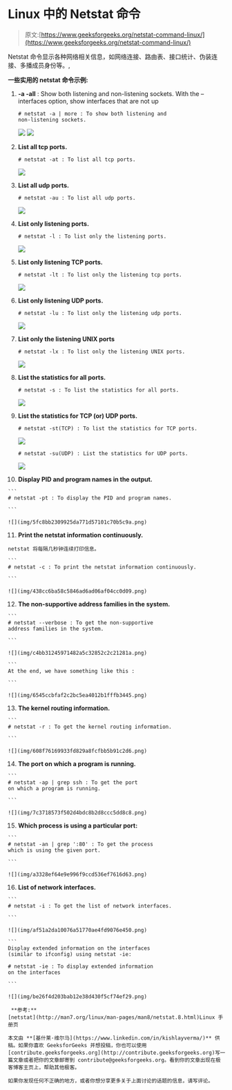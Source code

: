 # Linux 中的 Netstat 命令

> 原文:[https://www.geeksforgeeks.org/netstat-command-linux/](https://www.geeksforgeeks.org/netstat-command-linux/)

Netstat 命令显示各种网络相关信息，如网络连接、路由表、接口统计、伪装连接、多播成员身份等。,

**一些实用的 netstat 命令示例:**

1.  **-a -all** : Show both listening and non-listening sockets. With the –interfaces option, show interfaces that are not up

    ```
    # netstat -a | more : To show both listening and 
    non-listening sockets.
    ```

    ![](img/3b352f942c10db5e6922e0412e618f7b.png)
    ![](img/baee10b9c38cd80d7ccd6c71f264e9e7.png)

2.  **List all tcp ports.**

    ```
    # netstat -at : To list all tcp ports.

    ```

    ![](img/277422e7ff734bec2b44b352eb640eab.png)

3.  **List all udp ports.**

    ```
    # netstat -au : To list all udp ports.

    ```

    ![](img/b4a2bcc3812a9abb74aad00878b78ed1.png)

4.  **List only listening ports.**

    ```
    # netstat -l : To list only the listening ports.

    ```

    ![](img/50cd9353160c50940ce78906789d6411.png)

5.  **List only listening TCP ports.**

    ```
    # netstat -lt : To list only the listening tcp ports.

    ```

    ![](img/7b713eca136d43ded5eb11c43a9f2ef8.png)

6.  **List only listening UDP ports.**

    ```
    # netstat -lu : To list only the listening udp ports.

    ```

    ![](img/905b47e3a7951a09035c74fc07277886.png)

7.  **List only the listening UNIX ports**

    ```
    # netstat -lx : To list only the listening UNIX ports.

    ```

    ![](img/2c85b05d42ca90b148072f951fbc87fc.png)

8.  **List the statistics for all ports.**

    ```
    # netstat -s : To list the statistics for all ports.

    ```

    ![](img/f38930f36e5da81c644d14d26dc3e95b.png)

9.  **List the statistics for TCP (or) UDP ports.**

    ```
    # netstat -st(TCP) : To list the statistics for TCP ports.

    ```

    ![](img/f62c6ab6eae7db74a01d667d2fdfdc81.png)

    ```
    # netstat -su(UDP) : List the statistics for UDP ports.

    ```

    ![](img/4b1c4ac72dd01a6a45abdc42bc0d1b4c.png)

10.  **Display PID and program names in the output.**

    ```
    # netstat -pt : To display the PID and program names.

    ```

    ![](img/5fc8bb2309925da771d57101c70b5c9a.png)

11.  **Print the netstat information continuously.**

    netstat 将每隔几秒钟连续打印信息。

    ```
    # netstat -c : To print the netstat information continuously.

    ```

    ![](img/438cc6ba58c5846ad6ad06af04cc0d09.png)

12.  **The non-supportive address families in the system.**

    ```
    # netstat --verbose : To get the non-supportive
    address families in the system.

    ```

    ![](img/c4bb31245971482a5c32852c2c21281a.png)

    ```
    At the end, we have something like this : 

    ```

    ![](img/6545ccbfaf2c2bc5ea4012b1fffb3445.png)

13.  **The kernel routing information.**

    ```
    # netstat -r : To get the kernel routing information.

    ```

    ![](img/608f76169933fd829a8fcfbb5b91c2d6.png)

14.  **The port on which a program is running.**

    ```
    # netstat -ap | grep ssh : To get the port
    on which a program is running.

    ```

    ![](img/7c3718573f502d4bdc8b2d8ccc5dd8c8.png)

15.  **Which process is using a particular port:**

    ```
    # netstat -an | grep ':80' : To get the process
    which is using the given port.

    ```

    ![](img/a3328ef64e9e996f9ccd536ef7616d63.png)

16.  **List of network interfaces.**

    ```
    # netstat -i : To get the list of network interfaces.

    ```

    ![](img/af51a2da10076a51770ae4fd9076e450.png)

    ```
    Display extended information on the interfaces 
    (similar to ifconfig) using netstat -ie:

    # netstat -ie : To display extended information 
    on the interfaces

    ```

    ![](img/be26f4d203bab12e38d430f5cf74ef29.png)

     **参考:**
    [netstat](http://man7.org/linux/man-pages/man8/netstat.8.html)Linux 手册页

    本文由 **[基什莱·维尔马](https://www.linkedin.com/in/kishlayverma/)** 供稿。如果你喜欢 GeeksforGeeks 并想投稿，你也可以使用[contribute.geeksforgeeks.org](http://contribute.geeksforgeeks.org)写一篇文章或者把你的文章邮寄到 contribute@geeksforgeeks.org。看到你的文章出现在极客博客主页上，帮助其他极客。

    如果你发现任何不正确的地方，或者你想分享更多关于上面讨论的话题的信息，请写评论。